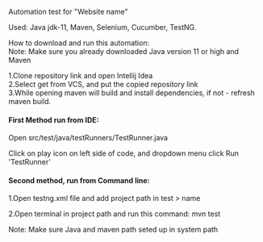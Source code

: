 Automation test for "Website name"<br/>

Used: Java jdk-11, Maven, Selenium, Cucumber, TestNG.

How to download and run this automation:
\
Note: Make sure you already downloaded Java version 11 or high and Maven

1.Clone repository link and open Intellij Idea
\
2.Select get from VCS, and put the copied repository link
\
3.While opening maven will build and install dependencies, if not - refresh maven build.

<h4>First Method run from IDE:</h4> 
Open src/test/java/testRunners/TestRunner.java

Click on play icon on left side of code, and dropdown menu click Run 'TestRunner'
<h4>Second method, run from Command line:</h4>
1.Open testng.xml file and add project path in test > name

2.Open terminal in project path and run this command: mvn test

Note: Make sure Java and maven path seted up in system path